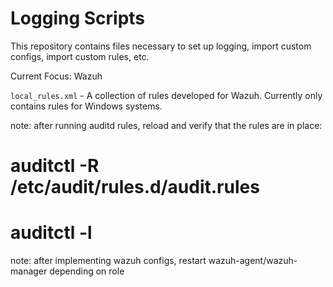 # Logging Scripts

This repository contains files necessary to set up logging, import custom configs, import custom rules, etc.

Current Focus: Wazuh

`local_rules.xml` - A collection of rules developed for Wazuh. Currently only contains rules for Windows systems. 

note: after running auditd rules, reload and verify that the rules are in place:
  # auditctl -R /etc/audit/rules.d/audit.rules
  # auditctl -l

note: after implementing wazuh configs, restart wazuh-agent/wazuh-manager depending on role
